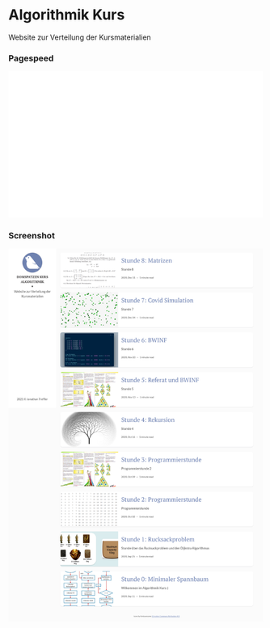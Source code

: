 # Algorithmik Kurs

Website zur Verteilung der Kursmaterialien
### Pagespeed
<a href="https://developers.google.com/speed/pagespeed/insights/?url=https%3A%2F%2Falgorithmik.digital%2F&tab=desktop"><img src="https://raw.githubusercontent.com/algorithmik-kurs/algorithmik-kurs.github.io/master/pagespeed.svg"></a>

### Screenshot
<img src="https://raw.githubusercontent.com/algorithmik-kurs/algorithmik-kurs.github.io/master/screenshot.png">
